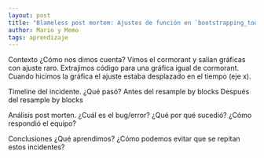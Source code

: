 ```yaml
---
layout: post
title: "Blameless post mortem: Ajustes de función en `bootstrapping_tools`"
author: Mario y Memo
tags: aprendizaje
---
```


Contexto ¿Cómo nos dimos cuenta?
Vimos el cormorant y salían gráficas con ajuste raro.
Extrajimos código para una gráfica igual de cormorant.
Cuando hicimos la gráfica el ajuste estaba desplazado en el tiempo (eje x).

Timeline del incidente.
¿Qué pasó?
Antes del resample by blocks
Después del resample by blocks

Análisis post morten. 
¿Cuál es el bug/error?
¿Qué por qué sucedió?
¿Cómo respondió el equipo?

Conclusiones
¿Qué aprendimos?
¿Cómo podemos evitar que se repitan estos incidentes?

